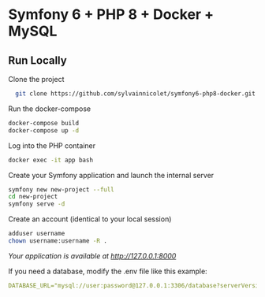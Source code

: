 
# Symfony 6 + PHP 8 + Docker + MySQL

## Run Locally

Clone the project

```bash
  git clone https://github.com/sylvainnicolet/symfony6-php8-docker.git
```

Run the docker-compose

```bash
docker-compose build
docker-compose up -d
```

Log into the PHP container

```bash
docker exec -it app bash
```

Create your Symfony application and launch the internal server

```bash
symfony new new-project --full
cd new-project
symfony serve -d
```

Create an account (identical to your local session)

```bash
adduser username
chown username:username -R .
```

*Your application is available at http://127.0.0.1:8000*

If you need a database, modify the .env file like this example:

```yaml
DATABASE_URL="mysql://user:password@127.0.0.1:3306/database?serverVersion=5.7&charset=utf8mb4"
```
